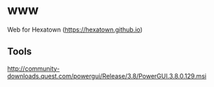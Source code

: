 # www
Web for Hexatown
(https://hexatown.github.io)

## Tools

http://community-downloads.quest.com/powergui/Release/3.8/PowerGUI.3.8.0.129.msi

